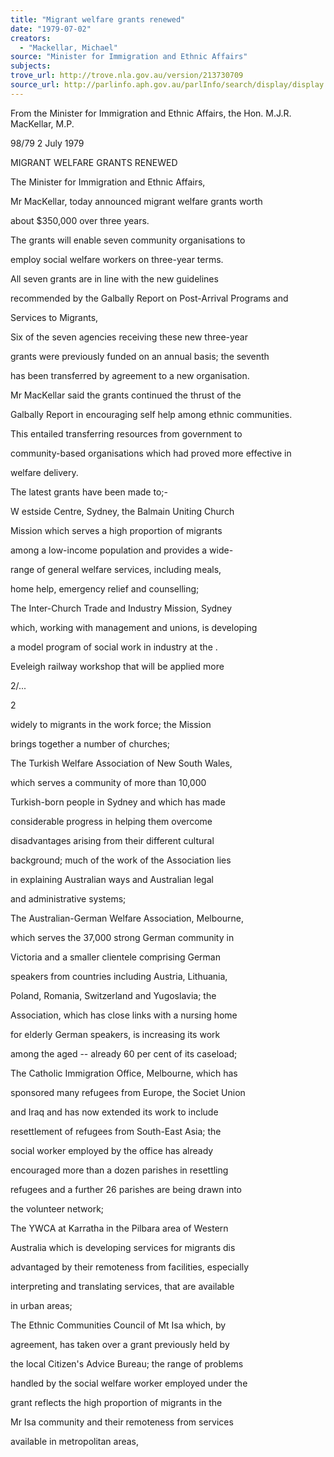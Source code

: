 ```yaml
---
title: "Migrant welfare grants renewed"
date: "1979-07-02"
creators:
  - "Mackellar, Michael"
source: "Minister for Immigration and Ethnic Affairs"
subjects:
trove_url: http://trove.nla.gov.au/version/213730709
source_url: http://parlinfo.aph.gov.au/parlInfo/search/display/display.w3p;query=Id%3A%22media/pressrel/HPR08004643%22
---
```


 From the Minister for Immigration and Ethnic Affairs,  the Hon. M.J.R. MacKellar, M.P.

 98/79 2 July 1979

 MIGRANT WELFARE GRANTS RENEWED

 The Minister for Immigration and Ethnic Affairs,

 Mr MacKellar,  today announced migrant welfare grants worth 

 about $350,000 over three years.

 The grants will enable seven community organisations to 

 employ social welfare workers on three-year terms.

 All seven grants are in line with the new guidelines

 recommended by the Galbally Report on Post-Arrival Programs and 

 Services to Migrants,

 Six of the seven agencies receiving these new three-year

 grants were previously funded on an annual basis;  the seventh 

 has been transferred by agreement to a new organisation.

 Mr MacKellar said the grants continued the thrust of the 

 Galbally Report in encouraging self help among ethnic communities.

 This entailed transferring resources from government to

 community-based organisations which had proved more effective in 

 welfare delivery.

 The latest grants have been made to;-

 W estside Centre,  Sydney, the Balmain Uniting Church 

 Mission which serves a high proportion of migrants 

 among a low-income population and provides a wide- 

 range of general welfare services, including meals,  

 home help, emergency relief and counselling;

 The Inter-Church Trade and Industry Mission,  Sydney 

 which, working with management and unions, is developing 

 a model program of social work in industry at the .  

 Eveleigh railway workshop that will be applied more

 2/...

 2

 widely to migrants in the work force;  the Mission 

 brings together a number of churches;

 The Turkish Welfare Association of New South Wales,  

 which serves a community of more than 10,000 

 Turkish-born people in Sydney and which has made 

 considerable progress in helping them overcome 

 disadvantages arising from their different cultural 

 background; much of the work of the Association lies 

 in explaining Australian ways and Australian legal 

 and administrative systems;

 The Australian-German Welfare Association,  Melbourne,  

 which serves the 37,000 strong German community in 

 Victoria and a smaller clientele comprising German 

 speakers from countries including Austria, Lithuania, 

 Poland, Romania,  Switzerland and Yugoslavia; the 

 Association, which has close links with a nursing home 

 for elderly German speakers, is increasing its work 

 among the aged -- already 60 per cent of its caseload;

 The Catholic Immigration Office,  Melbourne,  which has 

 sponsored many refugees from Europe, the Societ Union 

 and Iraq and has now extended its work to include 

 resettlement of refugees from South-East Asia; the 

 social worker employed by the office has already 

 encouraged more than a dozen parishes in resettling 

 refugees and a further 26 parishes are being drawn into 

 the volunteer network;

 The YWCA at Karratha in the Pilbara area of Western 

 Australia which is developing services for migrants dis­

 advantaged by their remoteness from facilities, especially 

 interpreting and translating services,  that are available 

 in urban areas;

 The Ethnic Communities Council of Mt Isa which, by 

 agreement,  has taken over a grant previously held by 

 the local Citizen's Advice Bureau; the range of problems 

 handled by the social welfare worker employed under the 

 grant reflects the high proportion of migrants in the 

 Mr Isa community and their remoteness from services 

 available in metropolitan areas,

